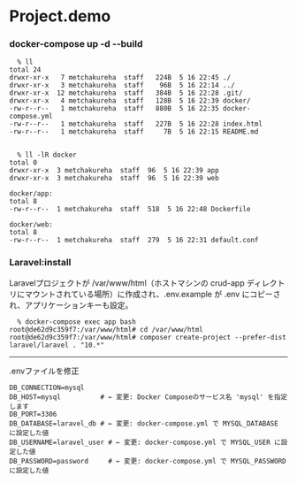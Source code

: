 # Project.demo

### docker-compose up -d --build

```bash:bash
  % ll
total 24
drwxr-xr-x   7 metchakureha  staff   224B  5 16 22:45 ./
drwxr-xr-x   3 metchakureha  staff    96B  5 16 22:14 ../
drwxr-xr-x  12 metchakureha  staff   384B  5 16 22:28 .git/
drwxr-xr-x   4 metchakureha  staff   128B  5 16 22:39 docker/
-rw-r--r--   1 metchakureha  staff   880B  5 16 22:35 docker-compose.yml
-rw-r--r--   1 metchakureha  staff   227B  5 16 22:28 index.html
-rw-r--r--   1 metchakureha  staff     7B  5 16 22:15 README.md


  % ll -lR docker
total 0
drwxr-xr-x  3 metchakureha  staff  96  5 16 22:39 app
drwxr-xr-x  3 metchakureha  staff  96  5 16 22:39 web

docker/app:
total 8
-rw-r--r--  1 metchakureha  staff  518  5 16 22:48 Dockerfile

docker/web:
total 8
-rw-r--r--  1 metchakureha  staff  279  5 16 22:31 default.conf
```

### Laravel:install
Laravelプロジェクトが /var/www/html（ホストマシンの crud-app ディレクトリにマウントされている場所）に作成され、.env.example が .env にコピーされ、アプリケーションキーも設定。
```
  % docker-compose exec app bash
root@de62d9c359f7:/var/www/html# cd /var/www/html
root@de62d9c359f7:/var/www/html# composer create-project --prefer-dist laravel/laravel . "10.*"
```

----

.envファイルを修正
```.env:.env
DB_CONNECTION=mysql
DB_HOST=mysql          # ← 変更: Docker Composeのサービス名 'mysql' を指定します
DB_PORT=3306
DB_DATABASE=laravel_db # ← 変更: docker-compose.yml で MYSQL_DATABASE に設定した値
DB_USERNAME=laravel_user # ← 変更: docker-compose.yml で MYSQL_USER に設定した値
DB_PASSWORD=password     # ← 変更: docker-compose.yml で MYSQL_PASSWORD に設定した値
```
